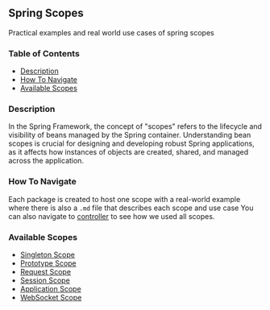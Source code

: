 ## Spring Scopes
Practical examples and real world use cases of spring scopes

### Table of Contents
- [Description](#Description)
- [How To Navigate](#How-To-Navigate)
- [Available Scopes](#Available-Scopes)

### Description
In the Spring Framework, the concept of "scopes" refers to the lifecycle and visibility of beans managed by the Spring container. 
Understanding bean scopes is crucial for designing and developing robust Spring applications, as it affects how instances of objects are created, shared, and managed across the application.


### How To Navigate
Each package is created to host one scope with a real-world example where there is also a `.md` file that describes each scope and use case
You can also navigate to [controller](./src/main/java/com/sanie/springscopes/controller/ScopedBeansController.java) to see how we used all scopes.

### Available Scopes
- [Singleton Scope](./src/main/java/com/sanie/springscopes/singleton)
- [Prototype Scope](./src/main/java/com/sanie/springscopes/prototype)
- [Request Scope](./src/main/java/com/sanie/springscopes/request)
- [Session Scope](./src/main/java/com/sanie/springscopes/session)
- [Application Scope](./src/main/java/com/sanie/springscopes/application)
- [WebSocket Scope](./src/main/java/com/sanie/springscopes/websocket)
